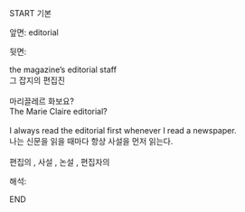 START
기본

앞면:
editorial


뒷면:
<div>the magazine’s editorial staff </div><div>그 잡지의 편집진</div><div><br></div><div><div><div>마리끌레르 화보요?</div></div><div><div>The Marie Claire editorial?</div></div></div><div><br></div><div><div>I always read the editorial first whenever I read a newspaper. </div><div><div>나는 신문을 읽을 때마다 항상 사설을 먼저 읽는다.</div></div></div><div><br></div><div>편집의 , 사설 , 논설 , 편집자의</div>


해석:

END